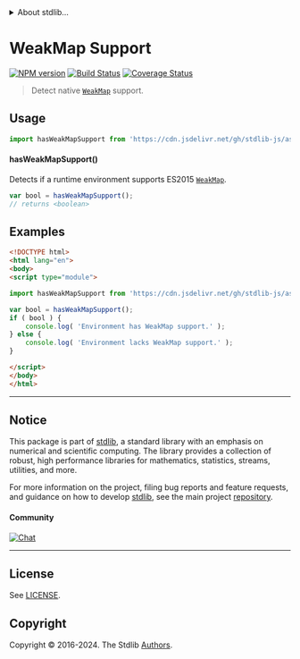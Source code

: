 <!--

@license Apache-2.0

Copyright (c) 2018 The Stdlib Authors.

Licensed under the Apache License, Version 2.0 (the "License");
you may not use this file except in compliance with the License.
You may obtain a copy of the License at

   http://www.apache.org/licenses/LICENSE-2.0

Unless required by applicable law or agreed to in writing, software
distributed under the License is distributed on an "AS IS" BASIS,
WITHOUT WARRANTIES OR CONDITIONS OF ANY KIND, either express or implied.
See the License for the specific language governing permissions and
limitations under the License.

-->


<details>
  <summary>
    About stdlib...
  </summary>
  <p>We believe in a future in which the web is a preferred environment for numerical computation. To help realize this future, we've built stdlib. stdlib is a standard library, with an emphasis on numerical and scientific computation, written in JavaScript (and C) for execution in browsers and in Node.js.</p>
  <p>The library is fully decomposable, being architected in such a way that you can swap out and mix and match APIs and functionality to cater to your exact preferences and use cases.</p>
  <p>When you use stdlib, you can be absolutely certain that you are using the most thorough, rigorous, well-written, studied, documented, tested, measured, and high-quality code out there.</p>
  <p>To join us in bringing numerical computing to the web, get started by checking us out on <a href="https://github.com/stdlib-js/stdlib">GitHub</a>, and please consider <a href="https://opencollective.com/stdlib">financially supporting stdlib</a>. We greatly appreciate your continued support!</p>
</details>

# WeakMap Support

[![NPM version][npm-image]][npm-url] [![Build Status][test-image]][test-url] [![Coverage Status][coverage-image]][coverage-url] <!-- [![dependencies][dependencies-image]][dependencies-url] -->

> Detect native [`WeakMap`][mdn-weakmap] support.



<section class="usage">

## Usage

```javascript
import hasWeakMapSupport from 'https://cdn.jsdelivr.net/gh/stdlib-js/assert-has-weakmap-support@v0.2.2-esm/index.mjs';
```

#### hasWeakMapSupport()

Detects if a runtime environment supports ES2015 [`WeakMap`][mdn-weakmap].

```javascript
var bool = hasWeakMapSupport();
// returns <boolean>
```

</section>

<!-- /.usage -->

<section class="examples">

## Examples

<!-- eslint no-undef: "error" -->

```html
<!DOCTYPE html>
<html lang="en">
<body>
<script type="module">

import hasWeakMapSupport from 'https://cdn.jsdelivr.net/gh/stdlib-js/assert-has-weakmap-support@v0.2.2-esm/index.mjs';

var bool = hasWeakMapSupport();
if ( bool ) {
    console.log( 'Environment has WeakMap support.' );
} else {
    console.log( 'Environment lacks WeakMap support.' );
}

</script>
</body>
</html>
```

</section>

<!-- /.examples -->



<!-- Section for related `stdlib` packages. Do not manually edit this section, as it is automatically populated. -->

<section class="related">

</section>

<!-- /.related -->

<!-- Section for all links. Make sure to keep an empty line after the `section` element and another before the `/section` close. -->


<section class="main-repo" >

* * *

## Notice

This package is part of [stdlib][stdlib], a standard library with an emphasis on numerical and scientific computing. The library provides a collection of robust, high performance libraries for mathematics, statistics, streams, utilities, and more.

For more information on the project, filing bug reports and feature requests, and guidance on how to develop [stdlib][stdlib], see the main project [repository][stdlib].

#### Community

[![Chat][chat-image]][chat-url]

---

## License

See [LICENSE][stdlib-license].


## Copyright

Copyright &copy; 2016-2024. The Stdlib [Authors][stdlib-authors].

</section>

<!-- /.stdlib -->

<!-- Section for all links. Make sure to keep an empty line after the `section` element and another before the `/section` close. -->

<section class="links">

[npm-image]: http://img.shields.io/npm/v/@stdlib/assert-has-weakmap-support.svg
[npm-url]: https://npmjs.org/package/@stdlib/assert-has-weakmap-support

[test-image]: https://github.com/stdlib-js/assert-has-weakmap-support/actions/workflows/test.yml/badge.svg?branch=v0.2.2
[test-url]: https://github.com/stdlib-js/assert-has-weakmap-support/actions/workflows/test.yml?query=branch:v0.2.2

[coverage-image]: https://img.shields.io/codecov/c/github/stdlib-js/assert-has-weakmap-support/main.svg
[coverage-url]: https://codecov.io/github/stdlib-js/assert-has-weakmap-support?branch=main

<!--

[dependencies-image]: https://img.shields.io/david/stdlib-js/assert-has-weakmap-support.svg
[dependencies-url]: https://david-dm.org/stdlib-js/assert-has-weakmap-support/main

-->

[chat-image]: https://img.shields.io/gitter/room/stdlib-js/stdlib.svg
[chat-url]: https://app.gitter.im/#/room/#stdlib-js_stdlib:gitter.im

[stdlib]: https://github.com/stdlib-js/stdlib

[stdlib-authors]: https://github.com/stdlib-js/stdlib/graphs/contributors

[cli-section]: https://github.com/stdlib-js/assert-has-weakmap-support#cli
[cli-url]: https://github.com/stdlib-js/assert-has-weakmap-support/tree/cli
[@stdlib/assert-has-weakmap-support]: https://github.com/stdlib-js/assert-has-weakmap-support/tree/main

[umd]: https://github.com/umdjs/umd
[es-module]: https://developer.mozilla.org/en-US/docs/Web/JavaScript/Guide/Modules

[deno-url]: https://github.com/stdlib-js/assert-has-weakmap-support/tree/deno
[deno-readme]: https://github.com/stdlib-js/assert-has-weakmap-support/blob/deno/README.md
[umd-url]: https://github.com/stdlib-js/assert-has-weakmap-support/tree/umd
[umd-readme]: https://github.com/stdlib-js/assert-has-weakmap-support/blob/umd/README.md
[esm-url]: https://github.com/stdlib-js/assert-has-weakmap-support/tree/esm
[esm-readme]: https://github.com/stdlib-js/assert-has-weakmap-support/blob/esm/README.md
[branches-url]: https://github.com/stdlib-js/assert-has-weakmap-support/blob/main/branches.md

[stdlib-license]: https://raw.githubusercontent.com/stdlib-js/assert-has-weakmap-support/main/LICENSE

[mdn-weakmap]: https://developer.mozilla.org/en-US/docs/Web/JavaScript/Reference/Global_Objects/WeakMap

</section>

<!-- /.links -->
